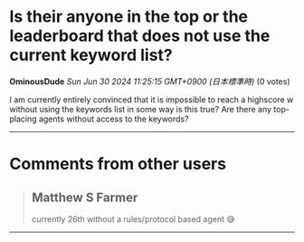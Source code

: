 # Is their anyone in the top or the leaderboard that does not use the current keyword list?

**OminousDude** *Sun Jun 30 2024 11:25:15 GMT+0900 (日本標準時)* (0 votes)

I am currently entirely convinced that it is impossible to reach a highscore w without using the keywords list in some way is this true? Are there any top-placing agents without access to the keywords?



---

 # Comments from other users

> ## Matthew S Farmer
> 
> currently 26th without a rules/protocol based agent 😅
> 
> 
> 


---

